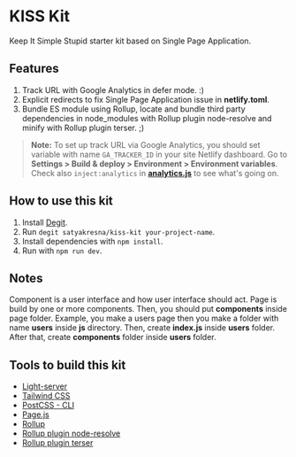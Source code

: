 # KISS Kit

Keep It Simple Stupid starter kit based on Single Page Application.

## Features

1. Track URL with Google Analytics in defer mode. :)
2. Explicit redirects to fix Single Page Application issue in **netlify.toml**.
3. Bundle ES module using Rollup, locate and bundle third party dependencies in node_modules with Rollup plugin node-resolve and minify with Rollup plugin terser. ;)

> **Note:** To set up track URL via Google Analytics, you should set variable with name `GA_TRACKER_ID` in your site Netlify dashboard. Go to **Settings > Build & deploy > Environment > Environment variables**. Check also `inject:analytics` in [**analytics.js**](/analytics.js) to see what's going on.

## How to use this kit

1. Install [Degit](https://github.com/Rich-Harris/degit).
2. Run `degit satyakresna/kiss-kit your-project-name`.
3. Install dependencies with `npm install`.
4. Run with `npm run dev`.

## Notes

Component is a user interface and how user interface should act. Page is build by one or more components. Then, you should put **components** inside page folder. Example, you make a users page then you make a folder with name **users** inside **js** directory. Then, create **index.js** inside **users** folder. After that, create **components** folder inside **users** folder.

## Tools to build this kit

- [Light-server](https://github.com/txchen/light-server)
- [Tailwind CSS](https://tailwindcss.com/)
- [PostCSS - CLI](https://github.com/postcss/postcss-cli)
- [Page.js](https://github.com/visionmedia/page.js)
- [Rollup](https://rollupjs.org/guide/en/)
- [Rollup plugin node-resolve](https://github.com/rollup/plugins/tree/master/packages/node-resolve)
- [Rollup plugin terser](https://github.com/TrySound/rollup-plugin-terser)
